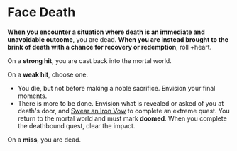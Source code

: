 # Face Death

**When you encounter a situation where death is an immediate and unavoidable outcome**, you are dead. **When you are instead brought to the brink of death with a chance for recovery or redemption**, roll +heart.

On a **strong hit**, you are cast back into the mortal world.

On a **weak hit**, choose one.

  * You die, but not before making a noble sacrifice. Envision your final moments.
  * There is more to be done. Envision what is revealed or asked of you at death's door, and [Swear an Iron Vow](Moves/Quest/Swear_an_Iron_Vow) to complete an extreme quest. You return to the mortal world and must mark **doomed**. When you complete the deathbound quest, clear the impact.

On a **miss**, you are dead.